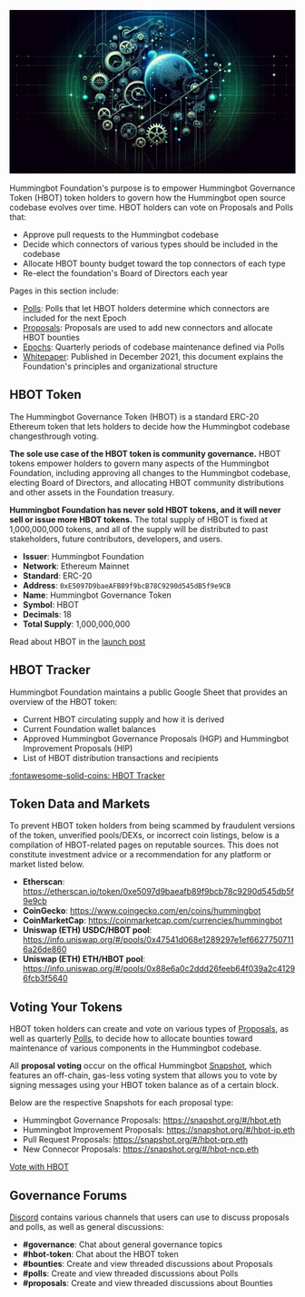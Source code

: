 ![](./cover.webp)

Hummingbot Foundation's purpose is to empower Hummingbot Governance Token (HBOT) token holders to govern how the Hummingbot open source codebase evolves over time. HBOT holders can vote on Proposals and Polls that:

* Approve pull requests to the Hummingbot codebase
* Decide which connectors of various types should be included in the codebase
* Allocate HBOT bounty budget toward the top connectors of each type 
* Re-elect the foundation's Board of Directors each year

Pages in this section include:

* [Polls](polls.md): Polls that let HBOT holders determine which connectors are included for the next Epoch
* [Proposals](proposals.md): Proposals are used to add new connectors and allocate HBOT bounties
* [Epochs](epochs.md): Quarterly periods of codebase maintenance defined via Polls
* [Whitepaper](whitepaper.md): Published in December 2021, this document explains the Foundation's principles and organizational structure

## HBOT Token

The Hummingbot Governance Token (HBOT) is a standard ERC-20 Ethereum token that lets holders to decide how the Hummingbot codebase changesthrough voting.

**The sole use case of the HBOT token is community governance.** HBOT tokens empower holders to govern many aspects of the Hummingbot Foundation, including approving all changes to the Hummingbot codebase, electing Board of Directors, and allocating HBOT community distributions and other assets in the Foundation treasury.

**Hummingbot Foundation has never sold HBOT tokens, and it will never sell or issue more HBOT tokens.** The total supply of HBOT is fixed at 1,000,000,000 tokens, and all of the supply will be distributed to past stakeholders, future contributors, developers, and users. 

* **Issuer**: Hummingbot Foundation
* **Network**: Ethereum Mainnet
* **Standard**: ERC-20
* **Address**: `0xE5097D9baeAFB89f9bcB78C9290d545dB5f9e9CB`
* **Name**: Hummingbot Governance Token
* **Symbol**: HBOT
* **Decimals**: 18
* **Total Supply**: 1,000,000,000

Read about HBOT in the [launch post](../blog/posts/introducing-the-hummingbot-governance-token-hbot/index.md)

## HBOT Tracker

Hummingbot Foundation maintains a public Google Sheet that provides an overview of the HBOT token:

* Current HBOT circulating supply and how it is derived
* Current Foundation wallet balances
* Approved Hummingbot Governance Proposals (HGP) and Hummingbot Improvement Proposals (HIP)
* List of HBOT distribution transactions and recipients

<a href="https://docs.google.com/spreadsheets/d/1UNAumPMnXfsghAAXrfKkPGRH9QlC8k7Cu1FGQVL1t0M/edit?usp=sharing" target="_blank" class="md-button md-button--primary">:fontawesome-solid-coins: HBOT Tracker</a>

## Token Data and Markets

To prevent HBOT token holders from being scammed by fraudulent versions of the token, unverified pools/DEXs, or incorrect coin listings, below is a compilation of HBOT-related pages on reputable sources. This does not constitute investment advice or a recommendation for any platform or market listed below.

- **Etherscan**: <https://etherscan.io/token/0xe5097d9baeafb89f9bcb78c9290d545db5f9e9cb>
- **CoinGecko**: <https://www.coingecko.com/en/coins/hummingbot>
- **CoinMarketCap**: <https://coinmarketcap.com/currencies/hummingbot>
- **Uniswap (ETH) USDC/HBOT pool**: <https://info.uniswap.org/#/pools/0x47541d068e1289297e1ef66277507116a26de860>
- **Uniswap (ETH) ETH/HBOT pool**: <https://info.uniswap.org/#/pools/0x88e6a0c2ddd26feeb64f039a2c41296fcb3f5640>

## Voting Your Tokens

HBOT token holders can create and vote on various types of [Proposals](/governance/proposals), as well as quarterly [Polls](/governance/polls), to decide how to allocate bounties toward maintenance of various components in the Hummingbot codebase.

All **proposal voting** occur on the offical Hummingbot [Snapshot](https://snapshot.org/#/hbot.eth), which features an off-chain, gas-less voting system that allows you to vote by signing messages using your HBOT token balance as of a certain block.

Below are the respective Snapshots for each proposal type:

* Hummingbot Governance Proposals: <https://snapshot.org/#/hbot.eth>
* Hummingbot Improvement Proposals: <https://snapshot.org/#/hbot-ip.eth>
* Pull Request Proposals: <https://snapshot.org/#/hbot-prp.eth>
* New Connecor Proposals: <https://snapshot.org/#/hbot-ncp.eth>

<a href="https://snapshot.org/#/hbot.eth" target="_blank" class="md-button md-button--primary">Vote with HBOT</a>


## Governance Forums

[Discord](http://discord.gg/hummingbot) contains various channels that users can use to discuss proposals and polls, as well as general discussions:

* **#governance**: Chat about general governance topics
* **#hbot-token**: Chat about the HBOT token
* **#bounties**: Create and view threaded discussions about Proposals
* **#polls**: Create and view threaded discussions about Polls
* **#proposals**: Create and view threaded discussions about Bounties

